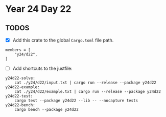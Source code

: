 # Year 24 Day 22

## TODOS

- [x] Add this crate to the global `Cargo.toml` file path.

```
members = [
    "y24/d22",
]
```

- [ ] Add shortcuts to the justfile:

```
y24d22-solve:
    cat ./y24/d22/input.txt | cargo run --release --package y24d22
y24d22-example:
    cat ./y24/d22/example.txt | cargo run --release --package y24d22
y24d22-test:
    cargo test --package y24d22 --lib -- --nocapture tests
y24d22-bench:
    cargo bench --package y24d22
```